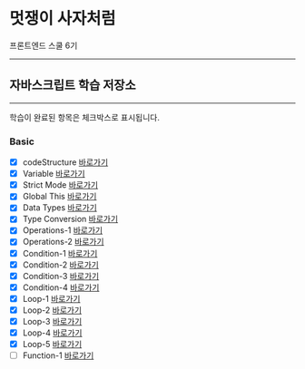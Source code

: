 # 멋쟁이 사자처럼

프론트엔드 스쿨 6기

---

## 자바스크립트 학습 저장소

---

학습이 완료된 항목은 체크박스로 표시됩니다.

### Basic

- [x] codeStructure [바로가기](https://github.com/seumomo/lion-javascript/blob/01.core/client/chapter/core/01.codeStructure.js)
- [x] Variable [바로가기](https://github.com/seumomo/lion-javascript/blob/01.core/client/chapter/core/02.variables.js)
- [x] Strict Mode [바로가기](https://github.com/seumomo/lion-javascript/blob/01.core/client/chapter/core/03.strictMode.js)
- [x] Global This [바로가기](https://github.com/seumomo/lion-javascript/blob/01.core/client/chapter/core/04.globalThis.js)
- [x] Data Types [바로가기](https://github.com/seumomo/lion-javascript/blob/01.core/client/chapter/core/05.dataTypes.js)
- [x] Type Conversion [바로가기](https://github.com/seumomo/lion-javascript/blob/01.core/client/chapter/core/06.typeConversion.js)
- [x] Operations-1 [바로가기](https://github.com/seumomo/lion-javascript/blob/01.core/client/chapter/core/07-1.operations.js)
- [x] Operations-2 [바로가기](https://github.com/seumomo/lion-javascript/blob/01.core/client/chapter/core/07-2.operations.js)
- [x] Condition-1 [바로가기](https://github.com/seumomo/lion-javascript/blob/01.core/client/chapter/core/08-1.condition.js)
- [x] Condition-2 [바로가기](https://github.com/seumomo/lion-javascript/blob/01.core/client/chapter/core/08-2.condition.js)
- [x] Condition-3 [바로가기](https://github.com/seumomo/lion-javascript/blob/01.core/client/chapter/core/08-3.condition.js)
- [x] Condition-4 [바로가기](https://github.com/seumomo/lion-javascript/blob/01.core/client/chapter/core/08-4.condition.js)
- [x] Loop-1 [바로가기](https://github.com/seumomo/lion-javascript/blob/01.core/client/chapter/core/09-1.loop.js)
- [x] Loop-2 [바로가기](https://github.com/seumomo/lion-javascript/blob/01.core/client/chapter/core/09-2.loop.js)
- [x] Loop-3 [바로가기](https://github.com/seumomo/lion-javascript/blob/01.core/client/chapter/core/09-3.loop.js)
- [x] Loop-4 [바로가기](https://github.com/seumomo/lion-javascript/blob/01.core/client/chapter/core/09-4.loop.js)
- [x] Loop-5 [바로가기](https://github.com/seumomo/lion-javascript/blob/01.core/client/chapter/core/09-5.loop.js)
- [ ] Function-1 [바로가기](https://github.com/seumomo/lion-javascript/blob/01.core/client/chapter/core/10-1.function.js)
